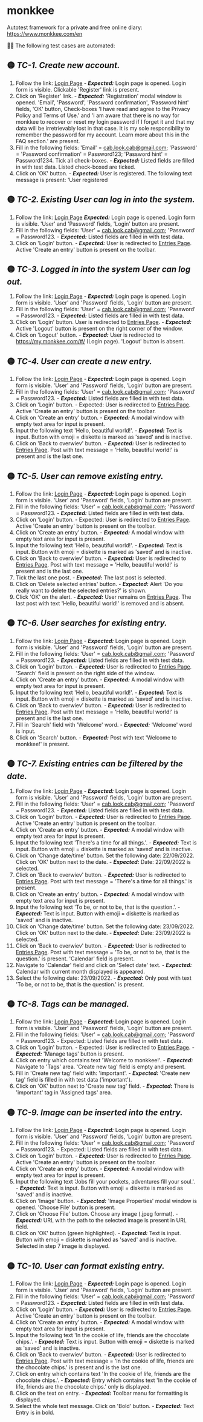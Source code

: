 # monkkee
Autotest framework for a private and free online diary: https://www.monkkee.com/en

:woman_technologist: The following test cases are automated:

## :yellow_circle: *TC-1.	Create new account.*
1.	Follow the link: [Login Page](https://my.monkkee.com/#/)	- ***Expected:*** Login page is opened. Login form is visible. Clickable 'Register' link is present.
2. Click on 'Register' link.	- ***Expected:*** 'Registration' modal window is opened. 'Email', 'Password', 'Password confirmation', 'Password hint' fields, 'OK' button, Check-boxes 'I have read and agree to the Privacy Policy and Terms of Use.' and 'I am aware that there is no way for monkkee to recover or reset my login password if I forget it and that my data will be irretrievably lost in that case. It is my sole responsibility to remember the password for my account. Learn more about this in the FAQ section.' are present.
3. Fill in the following fields: 'Email' = cab.look.cab@gmail.com; 'Password' = 'Password confirmation' = Password123; 'Password hint' = Password1234. Tick all check-boxes. - ***Expected:***	Listed fields are filled in with test data. Listed check-boxed are ticked.
4. Click on 'OK' button.	- ***Expected:*** User is registered. The following text message is present: 'User registered


## :yellow_circle: *TC-2.	Existing User can log in into the system.*
1. Follow the link: [Login Page](https://my.monkkee.com/#/)	***Expected:*** Login page is opened. Login form is visible. 'User' and 'Password' fields, 'Login' button are present.
2. Fill in the following fields: 'User' = cab.look.cab@gmail.com; 'Password' = Password123. - ***Expected:***	Listed fields are filled in with test data. 
3. Click on 'Login' button. - ***Expected:***	User is redirected to [Entries Page](https://my.monkkee.com/#/entries). Active 'Create an entry' button is present on the toolbar.

## :yellow_circle: *TC-3.	Logged in into the system User can log out.*
1.	Follow the link: [Login Page](https://my.monkkee.com/#/) - ***Expected:***	Login page is opened. Login form is visible. 'User' and 'Password' fields, 'Login' button are present.
2.	Fill in the following fields: 'User' = cab.look.cab@gmail.com; 'Password' = Password123. - ***Expected:***	Listed fields are filled in with test data.
3.	Click on 'Login' button.	User is redirected to [Entries Page](https://my.monkkee.com/#/entries). - ***Expected:*** Active 'Logout' button is present on the right corner of the window.
4.	Click on 'Logout' button.	- ***Expected:*** User is redirected to https://my.monkkee.com/#/ (Login page). 'Logout' button is absent.

## :yellow_circle: *TC-4.	User can create a new entry.*
1.	Follow the link: [Login Page](https://my.monkkee.com/#/) - ***Expected:***	Login page is opened. Login form is visible. 'User' and 'Password' fields, 'Login' button are present. 
2.	Fill in the following fields: 'User' = cab.look.cab@gmail.com; 'Password' = Password123. - ***Expected:***	Listed fields are filled in with test data.
3.	Click on 'Login' button. - Expected:	User is redirected to [Entries Page](https://my.monkkee.com/#/entries). Active 'Create an entry' button is present on the toolbar.
4.	Click on 'Create an entry' button. - ***Expected:*** A modal window with empty text area for input is present.
5.	Input the following text 'Hello, beautiful world!'.	- ***Expected:*** Text is input. Button with emoji = diskette is marked as 'saved' and is inactive.
6.	Click on 'Back to overwiev' button.	- ***Expected:*** User is redirected to [Entries Page](https://my.monkkee.com/#/entries). Post with text message = 'Hello, beautiful world!' is present and is the last one.

## :yellow_circle: *TC-5.	User can remove existing entry.*	
1.	Follow the link: [Login Page](https://my.monkkee.com/#/) - ***Expected:***	Login page is opened. Login form is visible. 'User' and 'Password' fields, 'Login' button are present.
2.	Fill in the following fields: 'User' = cab.look.cab@gmail.com; 'Password' = Password123.	- ***Expected:***	Listed fields are filled in with test data.
3.	Click on 'Login' button.	- Expected:	User is redirected to [Entries Page](https://my.monkkee.com/#/entries). Active 'Create an entry' button is present on the toolbar.
4.	Click on 'Create an entry' button.	- ***Expected:***	A modal window with empty text area for input is present.
5.	Input the following text 'Hello, beautiful world!'.	- ***Expected:***	Text is input. Button with emoji = diskette is marked as 'saved' and is inactive.
6.	Click on 'Back to overwiev' button.	- ***Expected:***	User is redirected to [Entries Page](https://my.monkkee.com/#/entries). Post with text message = 'Hello, beautiful world!' is present and is the last one.
7.	Tick the last one post.	- ***Expected:***	The last post is selected.
8.	Click on 'Delete selected entries' button.	- ***Expected:***	Alert 'Do you really want to delete the selected entries?' is shown.
9.	Click 'OK' on the alert.	- ***Expected:***	User remains on [Entries Page](https://my.monkkee.com/#/entries). The last post with text 'Hello, beautiful world!' is removed and is absent.

## :yellow_circle: *TC-6.	User searches for existing entry.*
1.	Follow the link: [Login Page](https://my.monkkee.com/#/)	- ***Expected:***	Login page is opened. Login form is visible. 'User' and 'Password' fields, 'Login' button are present.
2.	Fill in the following fields: 'User' = cab.look.cab@gmail.com; 'Password' = Password123.	- ***Expected:***	Listed fields are filled in with test data.
3.	Click on 'Login' button.	- ***Expected:***	User is redirected to [Entries Page](https://my.monkkee.com/#/entries). 'Search' field is present on the right side of the window.
4.	Click on 'Create an entry' button.	- ***Expected:***	A modal window with empty text area for input is present.
5.	Input the following text 'Hello, beautiful world!'.	- ***Expected:***	Text is input. Button with emoji = diskette is marked as 'saved' and is inactive.
6.	Click on 'Back to overwiev' button.	- ***Expected:***	User is redirected to [Entries Page](https://my.monkkee.com/#/entries). Post with text message = 'Hello, beautiful world!' is present and is the last one.
5.	Fill in 'Search' field with 'Welcome' word.	- ***Expected:***	'Welcome' word is input.
6.	Click on 'Search' button.	- ***Expected:*** Post with text 'Welcome to monkkee!' is present.

## :yellow_circle: *TC-7.	Existing entries can be filtered by the date.*	
1.	Follow the link: [Login Page](https://my.monkkee.com/#/) - ***Expected:***	Login page is opened. Login form is visible. 'User' and 'Password' fields, 'Login' button are present.
2.	Fill in the following fields: 'User' = cab.look.cab@gmail.com; 'Password' = Password123. - ***Expected:*** Listed fields are filled in with test data.
3.	Click on 'Login' button. - ***Expected:***	User is redirected to [Entries Page](https://my.monkkee.com/#/entries). Active 'Create an entry' button is present on the toolbar.
4.	Click on 'Create an entry' button. - ***Expected:***	A modal window with empty text area for input is present.
5.	Input the following text 'There's a time for all things.'. - ***Expected:***	Text is input. Button with emoji = diskette is marked as 'saved' and is inactive.
6.	Click on 'Change date/time' button. Set the following date: 22/09/2022. Click on 'OK' button next to the date. - ***Expected:***	Date: 22/09/2022 is selected.
6.	Click on 'Back to overwiev' button. - ***Expected:***	User is redirected to [Entries Page](https://my.monkkee.com/#/entries). Post with text message = 'There's a time for all things.' is present.
7.	Click on 'Create an entry' button. - ***Expected:***	A modal window with empty text area for input is present.
8.	Input the following text 'To be, or not to be, that is the question.'. - ***Expected:***	Text is input. Button with emoji = diskette is marked as 'saved' and is inactive.
9.	Click on 'Change date/time' button. Set the following date: 23/09/2022. Click on 'OK' button next to the date. - ***Expected:***	Date: 23/09/2022 is selected.
10.	Click on 'Back to overwiev' button. - ***Expected:***	User is redirected to [Entries Page](https://my.monkkee.com/#/entries). Post with text message = 'To be, or not to be, that is the question.' is present. 'Calendar' field is present.
11.	Navigate to 'Calendar' field and click on 'Select date' text. - ***Expected:***	Calendar with current month displayed is appeared.
12.	Select the following date: 23/09/2022. - ***Expected:***	Only post with text  'To be, or not to be, that is the question.' is present.

## :yellow_circle: *TC-8.	Tags can be managed.*
1.	Follow the link: [Login Page](https://my.monkkee.com/#/) - ***Expected:***	Login page is opened. Login form is visible. 'User' and 'Password' fields, 'Login' button are present.
2.	Fill in the following fields: 'User' = cab.look.cab@gmail.com; 'Password' = Password123. - Expected:	Listed fields are filled in with test data.
3.	Click on 'Login' button. - Expected:	User is redirected to [Entries Page](https://my.monkkee.com/#/entries). - ***Expected:*** 'Manage tags' button is present.
4.	Click on entry which contains text 'Welcome to monkkee!'. - ***Expected:*** Navigate to 'Tags' area.	'Create new tag' field is empty and present.
5.	Fill in 'Create new tag' field with: 'important'. - ***Expected:***	'Create new tag' field is filled in with test data ('important').
6.	Click on 'OK' button next to 'Create new tag' field. - ***Expected:***	There is 'important' tag in 'Assigned tags' area.

## :yellow_circle: *TC-9.	Image can be inserted into the entry.*
1.	Follow the link: [Login Page](https://my.monkkee.com/#/) - ***Expected:***	Login page is opened. Login form is visible. 'User' and 'Password' fields, 'Login' button are present.
2.	Fill in the following fields: 'User' = cab.look.cab@gmail.com; 'Password' = Password123. - Expected:	Listed fields are filled in with test data.
3.	Click on 'Login' button. - ***Expected:***	User is redirected to [Entries Page](https://my.monkkee.com/#/entries). Active 'Create an entry' button is present on the toolbar.
4.	Click on 'Create an entry' button. - ***Expected:***	A modal window with empty text area for input is present.
5.	Input the following text 'Jobs fill your pockets, adventures fill your soul.'. - ***Expected:***	Text is input. Button with emoji = diskette is marked as 'saved' and is inactive.
6.	Click on 'Image' button. - ***Expected:***	'Image Properties' modal window is opened. 'Choose File' button is present.
7.	Click on 'Choose File' button. Choose any image (.jpeg format).	 - ***Expected:*** URL with the path to the selected image is present in URL field.
8.	Click on 'OK' button (green highlighted). - ***Expected:***	Text is input. Button with emoji = diskette is marked as 'saved' and is inactive. Selected in step 7 image is displayed.

## :yellow_circle: *TC-10.	User can format existing entry.*
1.	Follow the link: [Login Page](https://my.monkkee.com/#/) - ***Expected:***	Login page is opened. Login form is visible. 'User' and 'Password' fields, 'Login' button are present.
2.	Fill in the following fields: 'User' = cab.look.cab@gmail.com; 'Password' = Password123. - ***Expected:***	Listed fields are filled in with test data.
3.	Click on 'Login' button. - ***Expected:***	User is redirected to [Entries Page](https://my.monkkee.com/#/entries). Active 'Create an entry' button is present on the toolbar.
4.	Click on 'Create an entry' button. - ***Expected:***	A modal window with empty text area for input is present.
5.	Input the following text 'In the cookie of life, friends are the chocolate chips.'. - ***Expected:***	Text is input. Button with emoji = diskette is marked as 'saved' and is inactive.
6.	Click on 'Back to overwiev' button. - ***Expected:***	User is redirected to [Entries Page](https://my.monkkee.com/#/entries). Post with text message = 'In the cookie of life, friends are the chocolate chips.' is present and is the last one.
7.	Click on entry which contains text 'In the cookie of life, friends are the chocolate chips.'. - ***Expected:***	Entry which contains text 'In the cookie of life, friends are the chocolate chips.' only is displayed.
8.	Click on the text on entry. - ***Expected:***	Toolbar manu for formatting is displayed.
9.	Select the whole text message. Click on 'Bold' button. - ***Expected:***  	Text Entry is in bold.
